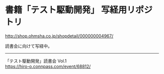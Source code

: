 # 書籍「テスト駆動開発」 写経用リポジトリ  
http://shop.ohmsha.co.jp/shopdetail/000000004967/

読書会に向けて写経中。

---

「テスト駆動開発」読書会 Vol.1  
https://hiro-o.connpass.com/event/68812/